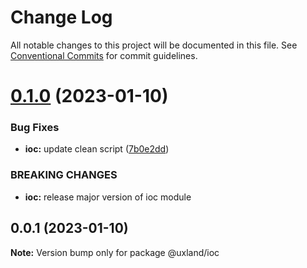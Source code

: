 # Change Log

All notable changes to this project will be documented in this file.
See [Conventional Commits](https://conventionalcommits.org) for commit guidelines.

# [0.1.0](https://github.com/uxland/uxland/compare/@uxland/ioc@0.0.1...@uxland/ioc@0.1.0) (2023-01-10)


### Bug Fixes

* **ioc:** update clean script ([7b0e2dd](https://github.com/uxland/uxland/commit/7b0e2dd1eae8436b69f699c2508531e66d089993))


### BREAKING CHANGES

* **ioc:** release major version of ioc module





## 0.0.1 (2023-01-10)

**Note:** Version bump only for package @uxland/ioc
